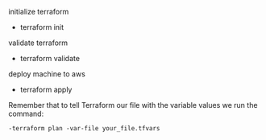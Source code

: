 initialize terraform

   - terraform init

validate terraform

   - terraform validate

deploy machine to aws

   - terraform apply

Remember that to tell Terraform our file with the variable values ​​we run the command:

    -terraform plan -var-file your_file.tfvars